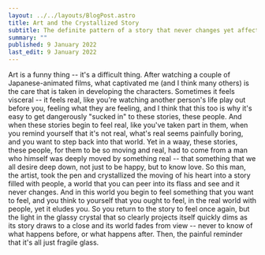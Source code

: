 ```yaml
---
layout: ../../layouts/BlogPost.astro
title: Art and the Crystallized Story
subtitle: The definite pattern of a story that never changes yet affects us deeply.
summary: ""
published: 9 January 2022
last_edit: 9 January 2022
---
```


Art is a funny thing -- it's a difficult thing. After watching a couple of Japanese-animated films, what captivated me (and I think many others) is the care that is taken in developing the characters. Sometimes it feels visceral -- it feels real, like you're watching another person's life play out before you, feeling what they are feeling, and I think that this too is why it's easy to get dangerously "sucked in" to these stories, these people. And when these stories begin to feel real, like you've taken part in them, when you remind yourself that it's not real, what's real seems painfully boring, and you want to step back into that world. Yet in a waay, these stories, these people, for them to be so moving and real, had to come from a man who himself was deeply moved by something real -- that something that we all desire deep down, not just to be happy, but to know love. So this man, the artist, took the pen and crystallized the moving of his heart into a story filled with people, a world that you can peer into its flass and see and it never changes. And in this world you begin to feel something that you want to feel, and you think to yourself that you ought to feel, in the real world with people, yet it eludes you. So you return to the story to feel once again, but the light in the glassy crystal that so clearly projects itself quickly dims as its story draws to a close and its world fades from view -- never to know of what happens before, or what happens after. Then, the painful reminder that it's all just fragile glass.